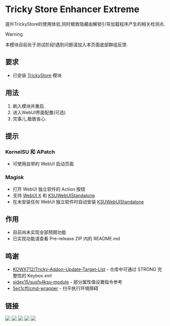 # Tricky Store Enhancer Extreme
提升TrickyStore的使用体验,同时极致隐藏由解锁引导加载程序产生的相关检测点.

> [!WARNING]
> 本模块目前处于测试阶段!遇到问题请加入本页面底部群组反馈.

## 要求
- 已安装 [TrickyStore](https://github.com/5ec1cff/TrickyStore) 模块

## 用法
1. 刷入模块并重启.
2. 进入WebUI界面配置(可选)
3. 完事儿,极致省心.

## 提示
### KernelSU 和 APatch
- 可使用自带的 WebUI 启动页面

### Magisk
- 打开 WebUI 独立软件的 Action 按钮
- 支持 [WebUI X](https://github.com/MMRLApp/WebUI-X-Portable) 和 [KSUWebUIStandalone](https://github.com/5ec1cff/KsuWebUIStandalone)
- 在未安装任何 WebUI 独立软件时自动安装 [KSUWebUIStandalone](https://github.com/5ec1cff/KsuWebUIStandalone)

## 作用
- 目前尚未实现全部预期功能
- 已实现功能请查看 Pre-release ZIP 内的 README.md

## 鸣谢
- [KOWX712/Tricky-Addon-Update-Target-List](https://github.com/KOWX712/Tricky-Addon-Update-Target-List) - 仓库中可通过 STRONG 完整性的 Keybox.xml
- [sidex15/susfs4ksu-module](https://github.com/sidex15/susfs4ksu-module) - 部分属性值设置指令参考
- [5ec1cff/cmd-wrapper](https://gist.github.com/5ec1cff/4b3a3ef329094e1427e2397cfa2435ff) - 扫平执行环境障碍
## 链接
[![](https://img.shields.io/badge/Open_Issue-goldenrod?style=for-the-badge)](https://github.com/XtrLumen/TS-Enhancer-Extreme/issues)
[![](https://img.shields.io/badge/Change_log-orange?style=for-the-badge)](https://github.com/XtrLumen/TS-Enhancer-Extreme/blob/main/changelog.md)
[![](https://img.shields.io/badge/Join_Group-red?style=for-the-badge)](https://t.me/cirnoclass)
[![](https://img.shields.io/badge/Sub_Coolapk-forestgreen?style=for-the-badge)](http://www.coolapk.com/u/3644852)
[![](https://img.shields.io/badge/Sub_Channel-blue?style=for-the-badge)](https://t.me/realxtr)
